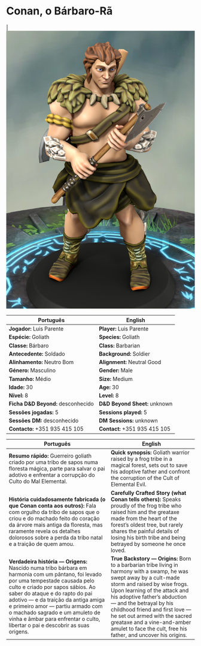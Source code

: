 
# Conan, o Bárbaro-Rã

|![Conan, o Bárbaro-Rã](pc_conan_barbaro_ra.png) 


| Português | English |
|-----------|---------|
| **Jogador:** Luis Parente | **Player:** Luis Parente |
| **Espécie:** Goliath | **Species:** Goliath |
| **Classe:** Bárbaro | **Class:** Barbarian |
| **Antecedente:** Soldado | **Background:** Soldier |
| **Alinhamento:** Neutro Bom | **Alignment:** Neutral Good |
| **Género:** Masculino | **Gender:** Male |
| **Tamanho:** Médio | **Size:** Medium |
| **Idade:** 30 | **Age:** 30 |
| **Nível:** 8 | **Level:** 8 |
| **Ficha D&D Beyond:** desconhecido | **D&D Beyond Sheet:** unknown |
| **Sessões jogadas:** 5 | **Sessions played:** 5 |
| **Sessões DM:** desconhecido | **DM Sessions:** unknown |
| **Contacto:** +351 935 415 105 | **Contact:** +351 935 415 105 |

| Português | English |
|-----------|---------|
| **Resumo rápido:** Guerreiro goliath criado por uma tribo de sapos numa floresta mágica, parte para salvar o pai adotivo e enfrentar a corrupção do Culto do Mal Elemental. | **Quick synopsis:** Goliath warrior raised by a frog tribe in a magical forest, sets out to save his adoptive father and confront the corruption of the Cult of Elemental Evil. |
| **História cuidadosamente fabricada (o que Conan conta aos outros):** Fala com orgulho da tribo de sapos que o criou e do machado feito do coração da árvore mais antiga da floresta, mas raramente revela os detalhes dolorosos sobre a perda da tribo natal e a traição de quem amou. | **Carefully Crafted Story (what Conan tells others):** Speaks proudly of the frog tribe who raised him and the greataxe made from the heart of the forest’s oldest tree, but rarely shares the painful details of losing his birth tribe and being betrayed by someone he once loved. |
| **Verdadeira história — Origens:** Nascido numa tribo bárbara em harmonia com um pântano, foi levado por uma tempestade causada pelo culto e criado por sapos sábios. Ao saber do ataque e do rapto do pai adotivo — e da traição da antiga amiga e primeiro amor — partiu armado com o machado sagrado e um amuleto de vinha e âmbar para enfrentar o culto, libertar o pai e descobrir as suas origens. | **True Backstory — Origins:** Born to a barbarian tribe living in harmony with a swamp, he was swept away by a cult-made storm and raised by wise frogs. Upon learning of the attack and his adoptive father’s abduction — and the betrayal by his childhood friend and first love — he set out armed with the sacred greataxe and a vine-and-amber amulet to face the cult, free his father, and uncover his origins. |














